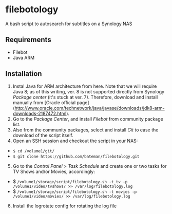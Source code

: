 # filebotology
A bash script to autosearch for subtitles on a Synology NAS

## Requirements
  * Filebot
  * Java ARM

## Installation
  1. Instal Java for ARM architecture from here. Note that we will require Java 8; as of this writing, ver. 8 is not supported directly from Synology _Package center_ (it's stuck at ver. 7). Therefore, download and install manually from [Oracle official page] (http://www.oracle.com/technetwork/java/javase/downloads/jdk8-arm-downloads-2187472.html).
  2. Go to the _Package Center_, and install _Filebot_ from community package list.
  3. Also from the community packages, select and install _Git_ to ease the download of the script itself.
  4. Open an SSH session and checkout the script in your NAS:
   * `$ cd /volume1/git/`
   * `$ git clone https://github.com/bateman/filebotology.git`
  5. Go to the _Control Panel > Task Schedule_ and create one or two tasks for TV Shows and/or Movies, accordingly:
   * $ `/volume1/storage/script/filebotology.sh -t tv -p /volume1/video/tvshows/ >> /var/log/filebotology.log`
   * $ `/volume1/storage/script/filebotology.sh -t movies -p /volume1/video/movies/ >> /var/log/filebotology.log`
  6. Install the logrotate config for rotating the log file
